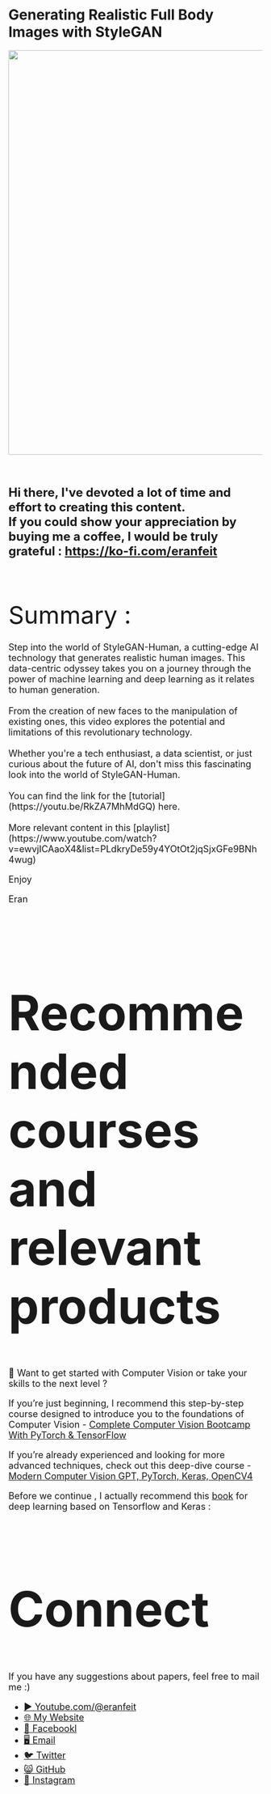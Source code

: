 # Generating Realistic Full Body Images with StyleGAN

<p align="center">
  <img width="800" src="human image generation.png" "image">
</p>

##
<br>

**<font size="5">Hi there,
I've devoted a lot of time and effort to creating this content. <br/> 
If you could show your appreciation by buying me a coffee, I would be truly grateful : https://ko-fi.com/eranfeit**

<br/><br/>
<font size= "7" >
Summary : <br/>

<font size= "4" >
Step into the world of StyleGAN-Human, a cutting-edge AI technology that generates realistic human images. 
This data-centric odyssey takes you on a journey through the power of machine learning and deep learning as it relates to human generation. 
<br/><br/> 
From the creation of new faces to the manipulation of existing ones, this video explores the potential and limitations of this revolutionary technology. 
<br/><br/> 
Whether you're a tech enthusiast, a data scientist, or just curious about the future of AI, don't miss this fascinating look into the world of StyleGAN-Human. 
<br/><br/> 
You can find the link for the [tutorial](https://youtu.be/RkZA7MhMdGQ) here. 
<br/><br/> 
More relevant content in this [playlist](https://www.youtube.com/watch?v=ewvjICAaoX4&list=PLdkryDe59y4YOtOt2jqSjxGFe9BNh4wug) 

Enjoy

Eran
<br/><br/> 

</font>

# Recommended courses and relevant products 
<font size= "4" >

🚀 Want to get started with Computer Vision or take your skills to the next level ? 

If you’re just beginning, I recommend this step-by-step course designed to introduce you to the foundations of Computer Vision - [Complete Computer Vision Bootcamp With PyTorch & TensorFlow](https://trk.udemy.com/9LoE7E) 

If you’re already experienced and looking for more advanced techniques, check out this deep-dive course - [Modern Computer Vision GPT, PyTorch, Keras, OpenCV4](https://trk.udemy.com/EEDyMD)

Before we continue , I actually recommend this [book](https://amzn.to/3STWZ2N) for deep learning based on Tensorflow and Keras : 



</font>

# Connect

<font size= "4" >
If you have any suggestions about papers, feel free to mail me :)

- [▶️ Youtube.com/@eranfeit](youtube.com/@eranfeit?sub_confirmation=1)
- [🌐 My Website](https://eranfeit.net)
- [🐙 Facebookl](https://www.facebook.com/groups/3080601358933585)
- [🖥️ Email](mailto:feitgemel@gmail.com)
- [🐦 Twitter](https://twitter.com/eran_feit )
- [😸 GitHub](https://github.com/feitgemel)
- [📸 Instagram](https://www.instagram.com/eran_feit/)
</font>

